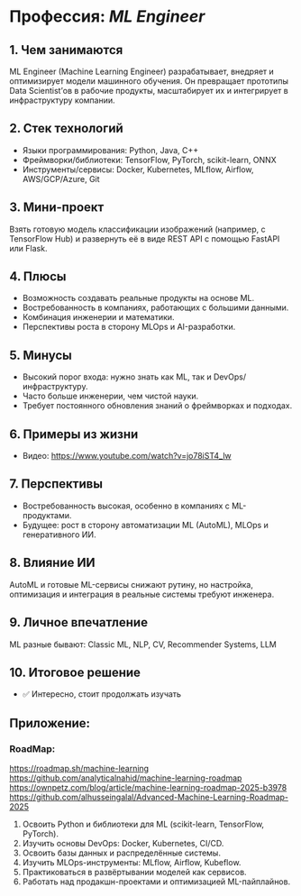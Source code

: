# Профессия: *ML Engineer*

## 1. Чем занимаются

ML Engineer (Machine Learning Engineer) разрабатывает, внедряет и оптимизирует модели машинного обучения. Он превращает прототипы Data Scientist’ов в рабочие продукты, масштабирует их и интегрирует в инфраструктуру компании.

## 2. Стек технологий

* Языки программирования: Python, Java, C++
* Фреймворки/библиотеки: TensorFlow, PyTorch, scikit-learn, ONNX
* Инструменты/сервисы: Docker, Kubernetes, MLflow, Airflow, AWS/GCP/Azure, Git

## 3. Мини-проект

Взять готовую модель классификации изображений (например, с TensorFlow Hub) и развернуть её в виде REST API с помощью FastAPI или Flask.

## 4. Плюсы

* Возможность создавать реальные продукты на основе ML.
* Востребованность в компаниях, работающих с большими данными.
* Комбинация инженерии и математики.
* Перспективы роста в сторону MLOps и AI-разработки.

## 5. Минусы

* Высокий порог входа: нужно знать как ML, так и DevOps/инфраструктуру.
* Часто больше инженерии, чем чистой науки.
* Требует постоянного обновления знаний о фреймворках и подходах.

## 6. Примеры из жизни

* Видео: https://www.youtube.com/watch?v=jo78iST4_lw

## 7. Перспективы

* Востребованность высокая, особенно в компаниях с ML-продуктами.
* Будущее: рост в сторону автоматизации ML (AutoML), MLOps и генеративного ИИ.

## 8. Влияние ИИ

AutoML и готовые ML-сервисы снижают рутину, но настройка, оптимизация и интеграция в реальные системы требуют инженера.

## 9. Личное впечатление

ML разные бывают:  Classic ML, NLP, CV, Recommender Systems, LLM 

## 10. Итоговое решение

* ✅ Интересно, стоит продолжать изучать

## Приложение:

### RoadMap:

https://roadmap.sh/machine-learning
https://github.com/analyticalnahid/machine-learning-roadmap
https://ownpetz.com/blog/article/machine-learning-roadmap-2025-b3978
https://github.com/alhusseingalal/Advanced-Machine-Learning-Roadmap-2025

1. Освоить Python и библиотеки для ML (scikit-learn, TensorFlow, PyTorch).
2. Изучить основы DevOps: Docker, Kubernetes, CI/CD.
3. Освоить базы данных и распределённые системы.
4. Изучить MLOps-инструменты: MLflow, Airflow, Kubeflow.
5. Практиковаться в развёртывании моделей как сервисов.
6. Работать над продакшн-проектами и оптимизацией ML-пайплайнов.